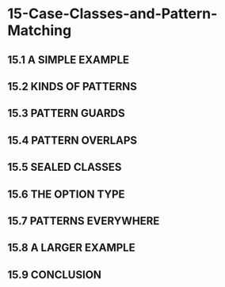 # 15-Case-Classes-and-Pattern-Matching

## 15.1 A SIMPLE EXAMPLE

## 15.2 KINDS OF PATTERNS

## 15.3 PATTERN GUARDS
## 15.4 PATTERN OVERLAPS
## 15.5 SEALED CLASSES
## 15.6 THE OPTION TYPE
## 15.7 PATTERNS EVERYWHERE
## 15.8 A LARGER EXAMPLE
## 15.9 CONCLUSION




